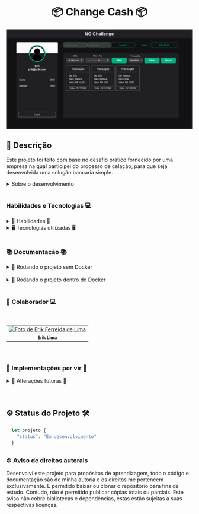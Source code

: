 <h1 align="center"> 📦 Change Cash 📦 </h1>

<div align="center">

![Preview](./NG_Chalenge.png)

</div>

## 📓 Descrição

  Este projeto foi feito com base no desafio pratico fornecido por uma empresa na qual participei do processo de celação, para que seja desenvolvida uma solução bancaria simple.

<details>
  <summary>Sobre o desenvolvimento</summary>
  <br />

  Para o desenvolvimento do projeto, utilizei as informações disponibilizadas pela empresa para a construção da API, Banco de Dados e Front-end.
  Para a construção do banco de dados utilizei o banco [PostgreSQL](https://www.postgresql.org/) junto a ORM [Prisma](https://www.prisma.io/), para a API utilizei o [NodeJS](https://nodejs.org/en/) e para o Front-end utilizei o [ReactJS](https://reactjs.org/) junto ao [Typescript](https://www.typescriptlang.org/).

  Inicialmente fiz a modelagem do banco a partir dos schemas do prisma, em fiz a dockerização do banco de dados para que pudesse fazer a conexão entre ele e a API. E apos isso fiz o mesmo com o restante da aplicação para que possa ser facilmente executada por completo em qualquer ambiente.

  Minha maior dificuldade nesse processo foi a própria dockerização do projeto por completo, pois nunca havia feito isso antes, sempre partes avulsas, mas com a ajuda de alguns amigos em algumas duvidas pontuais e pesquisas na internet consegui contornar e resolver o problema.

  <br />
</details>
  <br />

### Habilidades e Tecnologias 💻

<details>
  <summary> 🦾 Habilidades 🦾</summary>
  <br />

* Desenvolvimento de aplicações React
* Desenvolvimento de APIs REST
* Consumo de APIs REST
* Desenvolvimento de banco de dados(SQL, Postgres)
* Criatividade
* Solução de problemas

  <br />
</details>

<details>
  <summary> 🖥️ Tecnologias utilizadas 🖥️</summary>
  <br />

* React
  * React Hooks
  * React Router
* React Query
* HTML5
* CSS3
* Styled-Components
* Material-UI
* TypeScript
* Axios
* PostgreSQL
* Node.js
* Express
* Prisma
* JWT
* Bcrypt
* Md5
* ESLint
* Prettier
* EditorConfig
* Docker/ Docker Compose
* Git/ GitHub
* Insomnia
* Shell Script

  <br />
</details>

  <br />

### 📚 Documentação 📚

  <details>
    <summary> 🚀 Rodando o projeto sem Docker</summary>
    <br />

* Dentro da pasta do projeto, execute o comando abaixo para instalar as dependências do projeto:

    Caso utilize o npm:

    ```sh
      npm run install:all
    ```

    Caso utilize o yarn:

    ```sh
      yarn run install:all
    ```

  * Para instalar as dependências necessárias para o funcionamento do front e back-end


* Ainda dentro da rais do projeto, execute os comando abaixo para iniciar o container do docker:

    ```sh
      npm run docker:local
    ```
    ou
    ```sh
      yarn run docker:local
    ```
  * Para iniciar o container do docker(Essa operação pode levar alguns minutos)
  * Apenas o container do banco de dados sera iniciado

* Após a inicialização do container do banco de dados, execute o comando abaixo para executar as migrations do banco de dados:

    ```sh
      npm run prisma:migrate
    ```
    ou
    ```sh
      yarn run prisma:migrate
    ```

* Para executar a aplicação va até a pasta do front-end e execute os comando abaixo:

    ```sh
      cd app/frontend
    ```

    * Para entrar na pasta do front-end e depois execute:


    ```sh
      npm run dev
    ```
    ou
    ```sh
      yarn run dev
    ```

  * E o mesmo para iniciar o back-end da aplicação, porem abra uma nova aba no terminal e execute os comando abaixo:

    ```sh
      cd app/backend
    ```

    ```sh
      npm run dev
    ```
    ou
    ```sh
      yarn run dev
    ```

* Após o uso para excluir o container do docker, execute o comando abaixo:

    ```sh
      npm run docker:rm:local
    ```
    ou
    ```sh
      yarn run docker:rm:local
    ```

  </details>
<br />

  <details>
    <summary> 🚀 Rodando o projeto dentro do Docker</summary>
    <br />

* Dentro da pasta do projeto, execute o comando abaixo para instalar as dependências do projeto:

    Caso utilize o npm:

    ```sh
      npm run compose:up
    ```

    Caso utilize o yarn:

    ```sh
      yarn run compose:up
    ```

  * Para subir o container do docker e instalar as dependências necessárias para o funcionamento do front e back-end, essa operação pode levar alguns minutos.

* Para excluir o container do docker, execute o comando abaixo:

    ```sh
      npm run compose:docker:rm
    ```
    ou
    ```sh
      yarn run compose:docker:rm
    ```


  </details>
<br />

### 🤝 Colaborador 💻

<br />
<table>
  <tr>
      <td align="center">
      <a href="https://github.com/erik-efl">
        <img src="https://avatars.githubusercontent.com/u/56979306?s=400&u=526ff856d28fc3ce1926f51be6aa1f947156b8bb&v=4" width="100px;" alt="Foto de Erik Ferreida de Lima"/><br>
        <sub>
          <b>Erik Lima</b>
        </sub>
      </a>
    </td>
  </tr>
</table>

<br />

##

### 🚩 Implementações por vir 🚩

<details>
  <summary> 📌 Alterações futuras 📌</summary>
  <br />

* Implementação de testes unitários
* Implementação de testes de integração
* Implementação de testes de aceitação
* Implementação de testes E2E
* implementação de nova UI kit
* Implementação de novas funcionalidades
  * Implementação de um sistema de notificações
  * Implementação de um sistema de comentários
  * Implementação de um sistema de compartilhamento
  * Implementação de um sistema de favoritos
  * Implementação de um sistema de tags
  * Implementação de um sistema de categorias
  * Implementação de um sistema de pagamentos
  * Implementação de um sistema de avaliações
  * Implementação de um sistema de relatórios
    * Implementação de um sistema de relatórios de usuários
    * Implementação de um sistema de relatórios de gastos
    * Implementação de um sistema de relatórios de receitas
    * Implementação de um sistema de relatórios de pagamentos
    * Implementação de um sistema de impressão de gastos totais
    * Implementação de um sistema de impressão de receitas totais
  * Implementação de um sistema de denúncias
* Implementação de um sistema de autenticação com o Smart Token
* Implementação de um sistema de autenticação com o Authentication Code
* Implementação de um sistema de autenticação com o CPF



  <br />
</details>

<br />
<br />

## ⚙️ Status do Projeto 🛠️

  ```js
    let projeto {
      "status": "Em desenvolvimento"
    }
  ```
##

### ©️ Aviso de direitos autorais

Desenvolvi este projeto para propósitos de aprendizagem, todo o código e documentação são de minha autoria e os direitos me pertencem exclusivamente. É permitido baixar ou clonar o repositório para fins de estudo. Contudo, não é permitido publicar cópias totais ou parciais. Este aviso não cobre bibliotecas e dependências, estas estão sujeitas a suas respectivas licenças.
